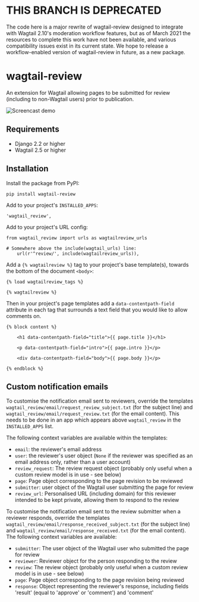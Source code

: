 # THIS BRANCH IS DEPRECATED

The code here is a major rewrite of wagtail-review designed to integrate with Wagtail 2.10's moderation workflow features, but as of March 2021 the resources to complete this work have not been available, and various compatibility issues exist in its current state. We hope to release a workflow-enabled version of wagtail-review in future, as a new package.

# wagtail-review

An extension for Wagtail allowing pages to be submitted for review (including to non-Wagtail users) prior to publication.

![Screencast demo](https://tom.s3.amazonaws.com/wagtail-review.gif)

## Requirements

* Django 2.2 or higher
* Wagtail 2.5 or higher

## Installation

Install the package from PyPI:

    pip install wagtail-review

Add to your project's `INSTALLED_APPS`:

    'wagtail_review',

Add to your project's URL config:

    from wagtail_review import urls as wagtailreview_urls

    # Somewhere above the include(wagtail_urls) line:
        url(r'^review/', include(wagtailreview_urls)),

Add a `{% wagtailreview %}` tag to your project's base template(s), towards the bottom of the document `<body>`:

    {% load wagtailreview_tags %}

    {% wagtailreview %}

Then in your project's page templates add a `data-contentpath-field` attribute in each tag that surrounds a text field that you would like to allow comments on.

    {% block content %}

        <h1 data-contentpath-field="title">{{ page.title }}</h1>

        <p data-contentpath-field="intro">{{ page.intro }}</p>

        <div data-contentpath-field="body">{{ page.body }}</p>

    {% endblock %}

## Custom notification emails

To customise the notification email sent to reviewers, override the templates `wagtail_review/email/request_review_subject.txt` (for the subject line) and `wagtail_review/email/request_review.txt` (for the email content). This needs to be done in an app which appears above `wagtail_review` in the `INSTALLED_APPS` list.

The following context variables are available within the templates:

 * `email`: the reviewer's email address
 * `user`: the reviewer's user object (`None` if the reviewer was specified as an email address only, rather than a user account)
 * `review_request`: The review request object (probably only useful when a custom review model is in use - see below)
 * `page`: Page object corresponding to the page revision to be reviewed
 * `submitter`: user object of the Wagtail user submitting the page for review
 * `review_url`: Personalised URL (including domain) for this reviewer intended to be kept private, allowing them to respond to the review

To customise the notification email sent to the review submitter when a reviewer responds,
override the templates `wagtail_review/email/response_received_subject.txt` (for the subject line) and `wagtail_review/email/response_received.txt` (for the email content). The following context variables are available:

 * `submitter`: The user object of the Wagtail user who submitted the page for review
 * `reviewer`: Reviewer object for the person responding to the review
 * `review`: The review object (probably only useful when a custom review model is in use - see below)
 * `page`: Page object corresponding to the page revision being reviewed
 * `response`: Object representing the reviewer's response, including fields 'result' (equal to 'approve' or 'comment') and 'comment'
